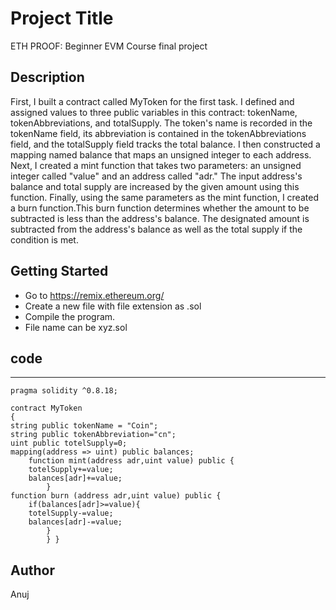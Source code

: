 # Project Title
ETH PROOF: Beginner EVM Course final project

## Description
First, I built a contract called MyToken for the first task. I defined and assigned values to three public variables in this contract: tokenName, tokenAbbreviations, and totalSupply. The token's name is recorded in the tokenName field, its abbreviation is contained in the tokenAbbreviations field, and the totalSupply field tracks the total balance. I then constructed a mapping named balance that maps an unsigned integer to each address. Next, I created a mint function that takes two parameters: an unsigned integer called "value" and an address called "adr." The input address's balance and total supply are increased by the given amount using this function. Finally, using the same parameters as the mint function, I created a burn function.This burn function determines whether the amount to be subtracted is less than the address's balance. The designated amount is subtracted from the address's balance as well as the total supply if the condition is met.


## Getting Started

- Go to https://remix.ethereum.org/
- Create a new file with file extension as .sol 
- Compile the program.
- File name can be xyz.sol

## code
---
    pragma solidity ^0.8.18;  
 
    contract MyToken 
    {
    string public tokenName = "Coin";
    string public tokenAbbreviation="cn";
    uint public totelSupply=0;
    mapping(address => uint) public balances;
        function mint(address adr,uint value) public {
        totelSupply+=value;
        balances[adr]+=value;
            }
    function burn (address adr,uint value) public {
        if(balances[adr]>=value){
        totelSupply-=value;
        balances[adr]-=value;   
            }
            } }

## Author
Anuj
